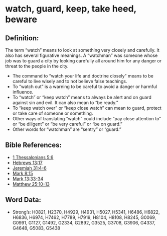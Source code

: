 # watch, guard, keep, take heed, beware

## Definition:

The term “watch” means to look at something very closely and carefully. It also has several figurative meanings. A “watchman” was someone whose job was to guard a city by looking carefully all around him for any danger or threat to the people in the city.

* The command to “watch your life and doctrine closely” means to be careful to live wisely and to not believe false teachings.
* To “watch out” is a warning to be careful to avoid a danger or harmful influence.
* To “watch” or “keep watch” means to always be alert and on guard against sin and evil. It can also mean to “be ready.”
* To “keep watch over” or “keep close watch” can mean to guard, protect or take care of someone or something.
* Other ways of translating “watch” could include “pay close attention to” or “be diligent” or “be very careful” or “be on guard.”
* Other words for “watchman” are “sentry” or “guard.”

## Bible References:

* [1 Thessalonians 5:6](rc://en/tn/help/1th/05/06)
* [Hebrews 13:17](rc://en/tn/help/heb/13/17)
* [Jeremiah 31:4-6](rc://en/tn/help/jer/31/04)
* [Mark 8:15](rc://en/tn/help/mrk/08/15)
* [Mark 13:33-34](rc://en/tn/help/mrk/13/33)
* [Matthew 25:10-13](rc://en/tn/help/mat/25/10)

## Word Data:

* Strong’s: H0821, H2370, H4929, H4931, H5027, H5341, H6486, H6822, H6836, H6974, H7462, H7789, H7919, H8104, H8108, H8245, G0069, G0991, G1127, G1492, G2334, G2892, G3525, G3708, G3906, G4337, G4648, G5083, G5438

